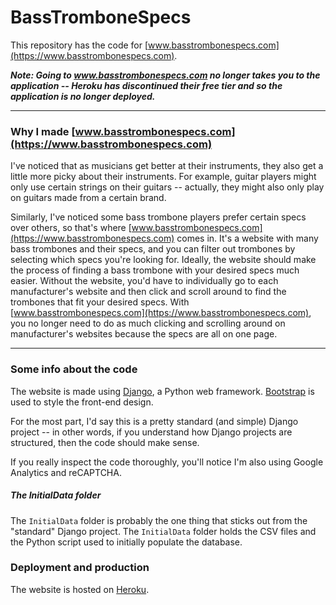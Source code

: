 # BassTromboneSpecs
This repository has the code for [www.basstrombonespecs.com](https://www.basstrombonespecs.com).

***Note: Going to www.basstrombonespecs.com no longer takes you to the application -- Heroku has discontinued their free tier and so the application is no longer deployed.***

---

### Why I made [www.basstrombonespecs.com](https://www.basstrombonespecs.com)
I've noticed that as musicians get better at their instruments, they also get a little more picky about their instruments.
For example, guitar players might only use certain strings on their guitars -- actually, they might also only play on guitars made from a certain brand.

Similarly, I've noticed some bass trombone players prefer certain specs over others, so that's where [www.basstrombonespecs.com](https://www.basstrombonespecs.com) comes in.
It's a website with many bass trombones and their specs, and you can filter out trombones by selecting which specs you're looking for.
Ideally, the website should make the process of finding a bass trombone with your desired specs much easier.
Without the website, you'd have to individually go to each manufacturer's website and then click and scroll around to find the trombones that fit your desired specs.
With [www.basstrombonespecs.com](https://www.basstrombonespecs.com), you no longer need to do as much clicking and scrolling around on manufacturer's websites because the specs are all on one page.

---

### Some info about the code
The website is made using [Django](https://www.djangoproject.com), a Python web framework.
[Bootstrap](https://getbootstrap.com) is used to style the front-end design.

For the most part, I'd say this is a pretty standard (and simple) Django project -- in other words, if you understand how Django projects are structured, then the code should make sense.

If you really inspect the code thoroughly, you'll notice I'm also using Google Analytics and reCAPTCHA.

##### The InitialData folder
The `InitialData` folder is probably the one thing that sticks out from the "standard" Django project.
The `InitialData` folder holds the CSV files and the Python script used to initially populate the database.

### Deployment and production
The website is hosted on [Heroku](https://www.heroku.com).

